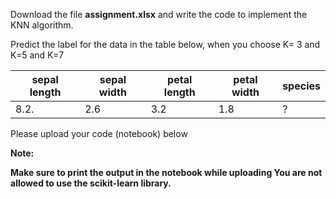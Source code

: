 Download the file **assignment.xlsx** and write the code to implement the KNN algorithm.

Predict the label for the data in the table below, when you choose K= 3 and K=5 and K=7


| sepal length |  sepal width   | petal length  |  petal   width | species  |
|--------------|--------------- | --------------|----------------|----------|
|  8.2.        | 2.6            | 3.2           | 1.8            |    ?     |    




Please upload your code (notebook) below

<b> Note:

Make sure to print the output in the notebook while uploading
You are not allowed to use the scikit-learn library.
